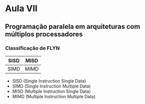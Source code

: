 # Aula VII

## Programação paralela em arquiteturas com múltiplos processadores

### Classificação de FLYN

| SISD | MISD |
| ---- | ---- |
| SIMD | MIMD |

- SISD (Single Instruction Single Data)
- SIMD (Single Instruction Multiple Data)
- MISD (Multiple Instruction Single Data)
- MIMD (Multiple Instruction Multiple Data)

